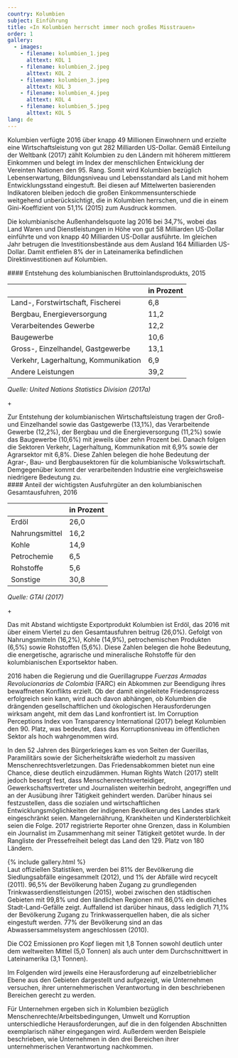 ```yaml
---
country: Kolumbien
subject: Einführung
title: «In Kolumbien herrscht immer noch großes Misstrauen»
order: 1
gallery:
  - images:
    - filename: kolumbien_1.jpeg
      alttext: KOL 1
    - filename: kolumbien_2.jpeg
      alttext: KOL 2
    - filename: kolumbien_3.jpeg
      alttext: KOL 3
    - filename: kolumbien_4.jpeg
      alttext: KOL 4
    - filename: kolumbien_5.jpeg
      alttext: KOL 5
lang: de
---
```


<!-- Text mit Sidestory rechts -->
<div class="has-sidestories-right grid" markdown="1">

<div class="content" markdown="1">
Kolumbien verfügte 2016 über knapp 49 Millionen Einwohnern und erzielte eine Wirtschaftsleistung von gut 282 Milliarden US-Dollar. Gemäß Einteilung der Weltbank (2017) zählt Kolumbien zu den Ländern mit höherem mittlerem Einkommen und belegt im Index der menschlichen Entwicklung der Vereinten Nationen den 95. Rang. Somit wird Kolumbien bezüglich Lebenserwartung, Bildungsniveau und Lebensstandard als Land mit hohem Entwicklungsstand eingestuft. Bei diesen auf Mittelwerten basierenden Indikatoren bleiben jedoch die großen Einkommensunterschiede weitgehend unberücksichtigt, die in Kolumbien herrschen, und die in einem Gini-Koeffizient von 51,1% (2015) zum Ausdruck kommen.

Die kolumbianische Außenhandelsquote lag 2016 bei 34,7%, wobei das Land Waren und Dienstleistungen in Höhe von gut 58 Milliarden US-Dollar einführte und von knapp 40 Milliarden US-Dollar ausführte. Im gleichen Jahr betrugen die Investitionsbestände aus dem Ausland 164 Milliarden US-Dollar. Damit entfielen 8% der in Lateinamerika befindlichen Direktinvestitionen auf Kolumbien.
</div>

<div class="sidestory sidestory-right" markdown="1">
#### Entstehung des kolumbianischen Bruttoinlandsprodukts, 2015

 &nbsp; | in Prozent
 --- | ---
 Land-, Forstwirtschaft, Fischerei | 6,8
 Bergbau, Energieversorgung | 11,2
 Verarbeitendes Gewerbe | 12,2
 Baugewerbe | 10,6
 Gross-, Einzelhandel, Gastgewerbe | 13,1
 Verkehr, Lagerhaltung, Kommunikation | 6,9
 Andere Leistungen | 39,2

_Quelle: United Nations Statistics Division (2017a)_
<p class="sidestory-toggle"><span>+</span></p>
</div>

<div class="overlay sidestory-right-content content">
<div class="ss-content" markdown="1">
Zur Entstehung der kolumbianischen Wirtschaftsleistung tragen der Groß- und Einzelhandel sowie das Gastgewerbe (13,1%), das Verarbeitende Gewerbe (12,2%), der Bergbau und die Energieversorgung (11,2%) sowie das Baugewerbe (10,6%) mit jeweils über zehn Prozent bei. Danach folgen die Sektoren Verkehr, Lagerhaltung, Kommunikation mit 6,9% sowie der Agrarsektor mit 6,8%. Diese Zahlen belegen die hohe Bedeutung der Agrar-, Bau- und Bergbausektoren für die kolumbianische Volkswirtschaft. Demgegenüber kommt der verarbeitenden Industrie eine vergleichsweise niedrigere Bedeutung zu.
</div>
</div>

</div>


<!-- Text mit Sidestory links -->
<div class="has-sidestories-left grid" markdown="1">

<div class="sidestory sidestory-left" markdown="1">
#### Anteil der wichtigsten Ausfuhrgüter an den kolumbianischen Gesamtausfuhren, 2016

 &nbsp; | in Prozent
--- | ---
Erdöl | 26,0
Nahrungsmittel | 16,2
Kohle | 14,9
Petrochemie | 6,5
Rohstoffe | 5,6
Sonstige | 30,8

_Quelle: GTAI (2017)_

<p class="sidestory-toggle"><span>+</span></p>
</div>

<div class="overlay sidestory-left-content content">
<div class="ss-content" markdown="1">
Das mit Abstand wichtigste Exportprodukt Kolumbien ist Erdöl, das 2016 mit über einem Viertel zu den Gesamtausfuhren beitrug (26,0%). Gefolgt von Nahrungsmitteln (16,2%), Kohle (14,9%), petrochemischen Produkten (6,5%) sowie Rohstoffen (5,6%). Diese Zahlen belegen die hohe Bedeutung, die energetische, agrarische und mineralische Rohstoffe für den kolumbianischen Exportsektor haben.
</div>
</div>

<div class="content" markdown="1">

2016 haben die Regierung und die Guerillagruppe _Fuerzas Armadas Revolucionarias de Colombia_ (FARC) ein Abkommen zur Beendigung ihres bewaffneten Konflikts erzielt. Ob der damit eingeleitete Friedensprozess erfolgreich sein kann, wird auch davon abhängen, ob Kolumbien die drängenden gesellschaftlichen und ökologischen Herausforderungen wirksam angeht, mit dem das Land konfrontiert ist. Im Corruption Perceptions Index von Transparency International (2017) belegt Kolumbien den 90. Platz, was bedeutet, dass das Korruptionsniveau im öffentlichen Sektor als hoch wahrgenommen wird.

In den 52 Jahren des Bürgerkrieges kam es von Seiten der Guerillas, Paramilitärs sowie der Sicherheitskräfte wiederholt zu massiven Menschenrechtsverletzungen. Das Friedensabkommen bietet nun eine Chance, diese deutlich einzudämmen. Human Rights Watch (2017) stellt jedoch besorgt fest, dass Menschenrechtsverteidiger, Gewerkschaftsvertreter und Journalisten weiterhin bedroht, angegriffen und an der Ausübung ihrer Tätigkeit gehindert werden. Darüber hinaus sei festzustellen, dass die sozialen und wirtschaftlichen Entwicklungsmöglichkeiten der indigenen Bevölkerung des Landes stark eingeschränkt seien. Mangelernährung, Krankheiten und Kindersterblichkeit seien die Folge. 2017 registrierte Reporter ohne Grenzen, dass in Kolumbien ein Journalist im Zusammenhang mit seiner Tätigkeit getötet wurde. In der Rangliste der Pressefreiheit belegt das Land den 129. Platz von 180 Ländern.
</div>

</div>


<div class="media-wrapper">
{% include gallery.html %}
</div>

<div class="content" markdown="1">
Laut offiziellen Statistiken, werden bei 81% der Bevölkerung die Siedlungsabfälle eingesammelt (2012), und 1% der Abfälle wird recycelt (2011). 96,5% der Bevölkerung haben Zugang zu grundlegenden Trinkwasserdienstleistungen (2015), wobei zwischen den städtischen Gebieten mit 99,8% und den ländlichen Regionen mit 86,0% ein deutliches Stadt-Land-Gefälle zeigt. Auffallend ist darüber hinaus, dass lediglich 71,1% der Bevölkerung Zugang zu Trinkwasserquellen haben, die als sicher eingestuft werden. 77% der Bevölkerung sind an das Abwassersammelsystem angeschlossen (2010).

Die CO2 Emissionen pro Kopf liegen mit 1,8 Tonnen sowohl deutlich unter dem weltweiten Mittel (5,0 Tonnen) als auch unter dem Durchschnittwert in Lateinamerika (3,1 Tonnen).

Im Folgenden wird jeweils eine Herausforderung auf einzelbetrieblicher Ebene aus den Gebieten dargestellt und aufgezeigt, wie Unternehmen versuchen, ihrer unternehmerischen Verantwortung in den beschriebenen Bereichen gerecht zu werden.

Für Unternehmen ergeben sich in Kolumbien bezüglich Menschenrechte/Arbeitsbedingungen, Umwelt und Korruption unterschiedliche Herausforderungen, auf die in den folgenden Abschnitten exemplarisch näher eingegangen wird. Außerdem werden Beispiele beschrieben, wie Unternehmen in den drei Bereichen ihrer unternehmerischen Verantwortung nachkommen.
</div>
